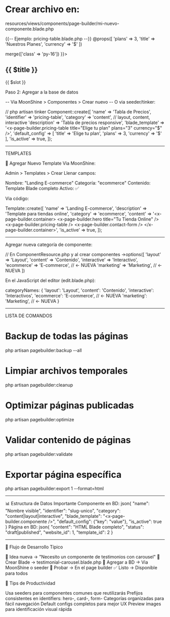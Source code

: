 # Crear archivo en:
resources/views/components/page-builder/mi-nuevo-componente.blade.php

{{-- Ejemplo: pricing-table.blade.php --}}
@props([
    'plans' => 3,
    'title' => 'Nuestros Planes',
    'currency' => '$'
])

<section {{ $attributes->merge(['class' => 'py-16']) }}>
    <div class="container mx-auto">
        <h2 class="text-3xl font-bold text-center mb-8">{{ $title }}</h2>
        <div class="grid grid-cols-{{ $plans }} gap-6">
            {{ $slot }}
        </div>
    </div>
</section>

Paso 2: Agregar a la base de datos

-- Via MoonShine > Componentes > Crear nuevo
-- O via seeder/tinker:

// php artisan tinker
Component::create([
    'name' => 'Tabla de Precios',
    'identifier' => 'pricing-table',
    'category' => 'content', // layout, content, interactive
    'description' => 'Tabla de precios responsive',
    'blade_template' => '<x-page-builder.pricing-table 
        title="Elige tu plan"
        plans="3"
        currency="$" />',
    'default_config' => [
        'title' => 'Elige tu plan',
        'plans' => 3,
        'currency' => '$'
    ],
    'is_active' => true,
]);


----------------------------------------------------------


TEMPLATES


📄 Agregar Nuevo Template
Via MoonShine:

Admin > Templates > Crear
Llenar campos:

Nombre: "Landing E-commerce"
Categoría: "ecommerce"
Contenido: Template Blade completo
Activo: ✅


Via código:


Template::create([
    'name' => 'Landing E-commerce',
    'description' => 'Template para tiendas online',
    'category' => 'ecommerce',
    'content' => '<x-page-builder.container>
        <x-page-builder.hero title="Tu Tienda Online" />
        <x-page-builder.pricing-table />
        <x-page-builder.contact-form />
    </x-page-builder.container>',
    'is_active' => true,
]);


-----------------------------------------

Agregar nueva categoría de componente:


// En ComponentResource.php y al crear componentes
->options([
    'layout' => 'Layout',
    'content' => 'Contenido',
    'interactive' => 'Interactivo',
    'ecommerce' => 'E-commerce', // ← NUEVA
    'marketing' => 'Marketing',  // ← NUEVA
])

En el JavaScript del editor (edit.blade.php):

categoryNames: {
    'layout': 'Layout',
    'content': 'Contenido', 
    'interactive': 'Interactivos',
    'ecommerce': 'E-commerce',    // ← NUEVA
    'marketing': 'Marketing',     // ← NUEVA
}


-------------------------------------------------

LISTA DE COMANDOS 

# Backup de todas las páginas
php artisan pagebuilder:backup --all

# Limpiar archivos temporales
php artisan pagebuilder:cleanup

# Optimizar páginas publicadas
php artisan pagebuilder:optimize

# Validar contenido de páginas
php artisan pagebuilder:validate

# Exportar página específica
php artisan pagebuilder:export 1 --format=html




---------------------------------------------


📊 Estructura de Datos Importante
Componente en BD:
json{
  "name": "Nombre visible",
  "identifier": "slug-unico", 
  "category": "content|layout|interactive",
  "blade_template": "<x-page-builder.componente />",
  "default_config": {"key": "value"},
  "is_active": true
}
Página en BD:
json{
  "content": "HTML Blade completo",
  "status": "draft|published",
  "website_id": 1,
  "template_id": 2
}


------------------------------------------------------------------


🚀 Flujo de Desarrollo Típico

💭 Idea nueva → "Necesito un componente de testimonios con carousel"
🎨 Crear Blade → testimonial-carousel.blade.php
💾 Agregar a BD → Via MoonShine o seeder
🧪 Probar → En el page builder
✅ Listo → Disponible para todos

🎯 Tips de Productividad

Usa seeders para componentes comunes que reutilizarás
Prefijos consistentes en identifiers: hero-, card-, form-
Categorías organizadas para fácil navegación
Default configs completos para mejor UX
Preview images para identificación visual rápida